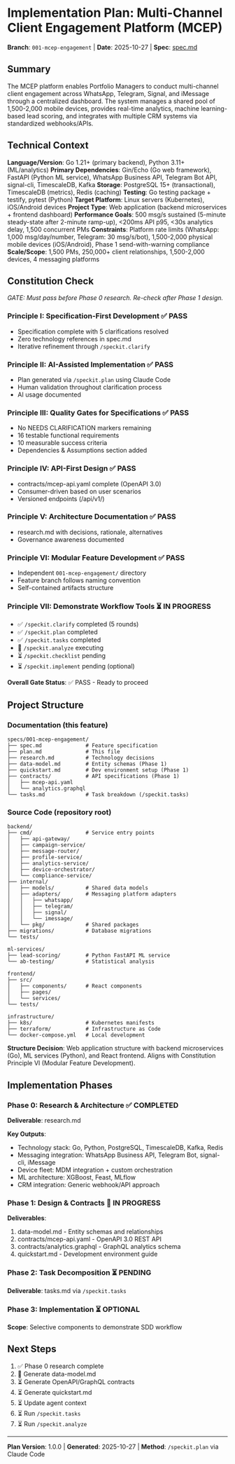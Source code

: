 # Implementation Plan: Multi-Channel Client Engagement Platform (MCEP)

**Branch**: `001-mcep-engagement` | **Date**: 2025-10-27 | **Spec**: [spec.md](./spec.md)

## Summary

The MCEP platform enables Portfolio Managers to conduct multi-channel client engagement across WhatsApp, Telegram, Signal, and iMessage through a centralized dashboard. The system manages a shared pool of 1,500-2,000 mobile devices, provides real-time analytics, machine learning-based lead scoring, and integrates with multiple CRM systems via standardized webhooks/APIs.

## Technical Context

**Language/Version**: Go 1.21+ (primary backend), Python 3.11+ (ML/analytics)
**Primary Dependencies**: Gin/Echo (Go web framework), FastAPI (Python ML service), WhatsApp Business API, Telegram Bot API, signal-cli, TimescaleDB, Kafka
**Storage**: PostgreSQL 15+ (transactional), TimescaleDB (metrics), Redis (caching)
**Testing**: Go testing package + testify, pytest (Python)
**Target Platform**: Linux servers (Kubernetes), iOS/Android devices
**Project Type**: Web application (backend microservices + frontend dashboard)
**Performance Goals**: 500 msg/s sustained (5-minute steady-state after 2-minute ramp-up), <200ms API p95, <30s analytics delay, 1,500 concurrent PMs
**Constraints**: Platform rate limits (WhatsApp: 1,000 msg/day/number, Telegram: 30 msg/s/bot), 1,500-2,000 physical mobile devices (iOS/Android), Phase 1 send-with-warning compliance
**Scale/Scope**: 1,500 PMs, 250,000+ client relationships, 1,500-2,000 devices, 4 messaging platforms

## Constitution Check

*GATE: Must pass before Phase 0 research. Re-check after Phase 1 design.*

### Principle I: Specification-First Development ✅ PASS
- Specification complete with 5 clarifications resolved
- Zero technology references in spec.md
- Iterative refinement through `/speckit.clarify`

### Principle II: AI-Assisted Implementation ✅ PASS
- Plan generated via `/speckit.plan` using Claude Code
- Human validation throughout clarification process
- AI usage documented

### Principle III: Quality Gates for Specifications ✅ PASS
- No NEEDS CLARIFICATION markers remaining
- 16 testable functional requirements
- 10 measurable success criteria
- Dependencies & Assumptions section added

### Principle IV: API-First Design ✅ PASS
- contracts/mcep-api.yaml complete (OpenAPI 3.0)
- Consumer-driven based on user scenarios
- Versioned endpoints (/api/v1/)

### Principle V: Architecture Documentation ✅ PASS
- research.md with decisions, rationale, alternatives
- Governance awareness documented

### Principle VI: Modular Feature Development ✅ PASS
- Independent `001-mcep-engagement/` directory
- Feature branch follows naming convention
- Self-contained artifacts structure

### Principle VII: Demonstrate Workflow Tools ⏳ IN PROGRESS
- ✅ `/speckit.clarify` completed (5 rounds)
- ✅ `/speckit.plan` completed
- ✅ `/speckit.tasks` completed
- 🔄 `/speckit.analyze` executing
- ⏳ `/speckit.checklist` pending
- ⏳ `/speckit.implement` pending (optional)

**Overall Gate Status**: ✅ PASS - Ready to proceed

## Project Structure

### Documentation (this feature)

```text
specs/001-mcep-engagement/
├── spec.md              # Feature specification
├── plan.md              # This file
├── research.md          # Technology decisions
├── data-model.md        # Entity schemas (Phase 1)
├── quickstart.md        # Dev environment setup (Phase 1)
├── contracts/           # API specifications (Phase 1)
│   ├── mcep-api.yaml
│   └── analytics.graphql
└── tasks.md             # Task breakdown (/speckit.tasks)
```

### Source Code (repository root)

```text
backend/
├── cmd/                 # Service entry points
│   ├── api-gateway/
│   ├── campaign-service/
│   ├── message-router/
│   ├── profile-service/
│   ├── analytics-service/
│   ├── device-orchestrator/
│   └── compliance-service/
├── internal/
│   ├── models/          # Shared data models
│   ├── adapters/        # Messaging platform adapters
│   │   ├── whatsapp/
│   │   ├── telegram/
│   │   ├── signal/
│   │   └── imessage/
│   └── pkg/             # Shared packages
├── migrations/          # Database migrations
└── tests/

ml-services/
├── lead-scoring/        # Python FastAPI ML service
└── ab-testing/          # Statistical analysis

frontend/
├── src/
│   ├── components/      # React components
│   ├── pages/
│   └── services/
└── tests/

infrastructure/
├── k8s/                 # Kubernetes manifests
├── terraform/           # Infrastructure as Code
└── docker-compose.yml   # Local development
```

**Structure Decision**: Web application structure with backend microservices (Go), ML services (Python), and React frontend. Aligns with Constitution Principle VI (Modular Feature Development).

## Implementation Phases

### Phase 0: Research & Architecture ✅ COMPLETED

**Deliverable**: research.md

**Key Outputs**:
- Technology stack: Go, Python, PostgreSQL, TimescaleDB, Kafka, Redis
- Messaging integration: WhatsApp Business API, Telegram Bot, signal-cli, iMessage
- Device fleet: MDM integration + custom orchestration
- ML architecture: XGBoost, Feast, MLflow
- CRM integration: Generic webhook/API approach

### Phase 1: Design & Contracts 🔄 IN PROGRESS

**Deliverables**:
1. data-model.md - Entity schemas and relationships
2. contracts/mcep-api.yaml - OpenAPI 3.0 REST API
3. contracts/analytics.graphql - GraphQL analytics schema
4. quickstart.md - Development environment guide

### Phase 2: Task Decomposition ⏳ PENDING

**Deliverable**: tasks.md via `/speckit.tasks`

### Phase 3: Implementation ⏳ OPTIONAL

**Scope**: Selective components to demonstrate SDD workflow

## Next Steps

1. ✅ Phase 0 research complete
2. 🔄 Generate data-model.md
3. ⏳ Generate OpenAPI/GraphQL contracts
4. ⏳ Generate quickstart.md
5. ⏳ Update agent context
6. ⏳ Run `/speckit.tasks`
7. ⏳ Run `/speckit.analyze`

---

**Plan Version**: 1.0.0 | **Generated**: 2025-10-27 | **Method**: `/speckit.plan` via Claude Code
